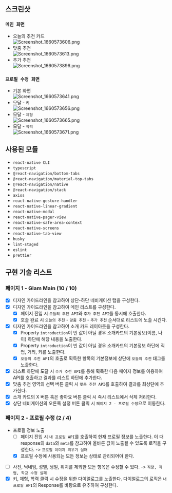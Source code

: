 ## 스크린샷

### `메인 화면`

- 오늘의 추천 카드  
  ![Screenshot_1660573606.png](https://s3-us-west-2.amazonaws.com/secure.notion-static.com/eb02dd83-f7dc-4361-9e17-dde0461b4f00/Screenshot_1660573606.png)
- 맞춤 추천  
  ![Screenshot_1660573613.png](https://s3-us-west-2.amazonaws.com/secure.notion-static.com/bd83ce7f-9ba9-4cff-8f7c-2f4e03f6dca4/Screenshot_1660573613.png)
- 추가 추천  
  ![Screenshot_1660573896.png](https://s3-us-west-2.amazonaws.com/secure.notion-static.com/8c771cc4-d318-479f-ab72-89267e7c5f5f/Screenshot_1660573896.png)

### `프로필 수정 화면`

- 기본 화면  
  ![Screenshot_1660573641.png](https://s3-us-west-2.amazonaws.com/secure.notion-static.com/3ef2163c-0303-4257-8b39-b3ccfbc169d8/Screenshot_1660573641.png)
- 모달 - `키`  
  ![Screenshot_1660573656.png](https://s3-us-west-2.amazonaws.com/secure.notion-static.com/64c215f5-c1d8-4fce-bf02-a01aa1863115/Screenshot_1660573656.png)
- 모달 - `체형`  
  ![Screenshot_1660573665.png](https://s3-us-west-2.amazonaws.com/secure.notion-static.com/4465481a-3474-4f77-ad6a-0db9940af520/Screenshot_1660573665.png)
- 모달 - `학력`  
  ![Screenshot_1660573671.png](https://s3-us-west-2.amazonaws.com/secure.notion-static.com/629de3ea-48f8-4cdb-859a-481fdf12a9b6/Screenshot_1660573671.png)

## 사용된 모듈

- `react-native CLI`
- `typescript`
- `@react-navigation/bottom-tabs`
- `@react-navigation/material-top-tabs`
- `@react-navigation/native`
- `@react-navigation/stack`
- `axios`
- `react-native-gesture-handler`
- `react-native-linear-gradient`
- `react-native-modal`
- `react-native-pager-view`
- `react-native-safe-area-context`
- `react-native-screens`
- `react-native-tab-view`
- `husky`
- `lint-staged`
- `eslint`
- `prettier`

## 구현 기술 리스트

### 페이지 1 - Glam Main (10 / 10)

- [x] 디자인 가이드라인을 참고하여 상단-하단 네비게이션 탭을 구성한다.
- [x] 디자인 가이드라인을 참고하여 메인 리스트를 구성한다.
  - [x] 페이지 진입 시 `오늘의 추천 API`와 `추가 추천 API`를 동시에 호출한다.
  - [x] 호출 완료 시 `오늘의 추천` - `맞춤 추천` - `추가 추천` 순서대로 리스트에 노출 시킨다.
- [x] 디자인 가이드라인을 참고하여 소개 카드 레이아웃을 구성한다.
  - [x] Property `introduction`이 빈 값이 아닐 경우 소개카드의 기본정보(이름, 나이) 하단에 해당 내용을 노출한다.
  - [x] Property `introduction`이 빈 값이 아닐 경우 소개카드의 기본정보 하단에 직업, 거리, 키를 노출한다.
  - [x] `오늘의 추천 API`의 호출로 획득한 항목의 기본정보에 상단에 `오늘의 추천` 태그를 노출한다.
- [x] 리스트 하단에 도달 시 `추가 추천 API`를 통해 획득한 다음 페이지 정보를 이용하여 API를 호출하고 결과를 리스트 하단에 추가한다.
- [x] 맞춤 추천 영역의 선택 버튼 클릭 시 `맞춤 추천 API`를 호출하여 결과를 최상단에 추가한다.
- [x] 소개 카드의 X 버튼 혹은 좋아요 버튼 클릭 시 즉시 리스트에서 삭제 처리한다.
- [x] 상단 네비게이션의 오른쪽 설정 버튼 클릭 시 `페이지 2 - 프로필 수정`으로 이동한다.

### 페이지 2 - 프로필 수정 (2 / 4)

- 프로필 정보 노출
  - [ ] 페이지 진입 시 `내 프로필 API`를 호출하여 현재 프로필 정보를 노출한다. 이 때 response의 `data`와 `meta`를 참고하여 올바른 값이 노출될 수 있도록 로직을 구성한다. -> `프로필 이미지 띄우기 실패`
  - [x] 프로필 수정에 사용되는 모든 정보는 상태로 관리되어야 한다.
- [ ] 사진, 닉네임, 성별, 생일, 위치를 제외한 모든 항목은 수정할 수 있다. -> `직장, 직업, 학교 수정 실패`
- [x] 키, 체형, 학력 클릭 시 수정을 위한 다이얼로그를 노출한다. 다이얼로그의 로직은 `내 프로필 API`의 Response를 바탕으로 유추하여 구성한다.

